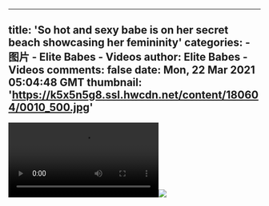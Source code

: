 
---
title: 'So hot and sexy babe is on her secret beach showcasing her femininity'
categories: 
    - 图片
    - Elite Babes - Videos
author: Elite Babes - Videos
comments: false
date: Mon, 22 Mar 2021 05:04:48 GMT
thumbnail: 'https://k5x5n5g8.ssl.hwcdn.net/content/180604/0010_500.jpg'
---

<div>   
<video controls loop preload="auto"><source src="https://m5z7v3n5.ssl.hwcdn.net/content/180604/0010.mp4" type="video/mp4"></video><img src="https://k5x5n5g8.ssl.hwcdn.net/content/180604/0010_500.jpg" referrerpolicy="no-referrer">  
</div>
            